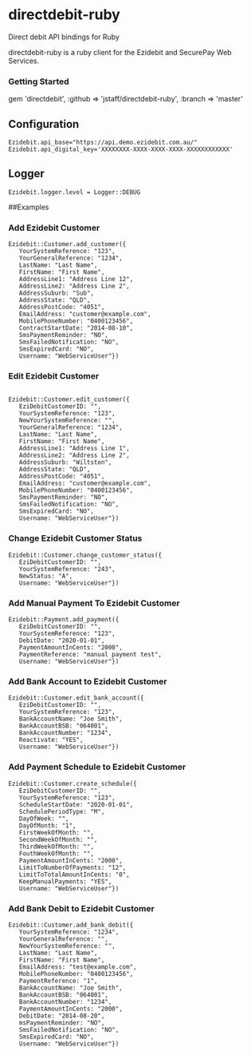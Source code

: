 directdebit-ruby
=============

Direct debit API bindings for Ruby

directdebit-ruby is a ruby client for the Ezidebit and SecurePay Web Services.

### Getting Started

gem 'directdebit', :github => 'jstaff/directdebit-ruby', :branch => 'master'

## Configuration

```
Ezidebit.api_base="https://api.demo.ezidebit.com.au/"
Ezidebit.api_digital_key='XXXXXXXX-XXXX-XXXX-XXXX-XXXXXXXXXXXX'
```

## Logger
```
Ezidebit.logger.level = Logger::DEBUG
```

##Examples

### Add Ezidebit Customer

```
Ezidebit::Customer.add_customer({
   YourSystemReference: "123",
   YourGeneralReference: "1234",
   LastName: "Last Name",
   FirstName: "First Name",
   AddressLine1: "Address Line 12",
   AddressLine2: "Address Line 2",
   AddressSuburb: "Sub",
   AddressState: "QLD",
   AddressPostCode: "4051",
   EmailAddress: "customer@example.com",
   MobilePhoneNumber: "0400123456",
   ContractStartDate: "2014-08-10",
   SmsPaymentReminder: "NO",
   SmsFailedNotification: "NO",
   SmsExpiredCard: "NO",
   Username: "WebServiceUser"})
```

### Edit Ezidebit Customer

```

Ezidebit::Customer.edit_customer({
   EziDebitCustomerID: "",
   YourSystemReference: "123",
   NewYourSystemReference: "",
   YourGeneralReference: "1234",
   LastName: "Last Name",
   FirstName: "First Name",
   AddressLine1: "Address Line 1",
   AddressLine2: "Address Line 2",
   AddressSuburb: "Wiltston",
   AddressState: "QLD",
   AddressPostCode: "4051",
   EmailAddress: "customer@example.com",
   MobilePhoneNumber: "0400123456",
   SmsPaymentReminder: "NO",
   SmsFailedNotification: "NO",
   SmsExpiredCard: "NO",
   Username: "WebServiceUser"})
```
### Change Ezidebit Customer Status

```
Ezidebit::Customer.change_customer_status({
   EziDebitCustomerID: "",
   YourSystemReference: "243",
   NewStatus: "A",
   Username: "WebServiceUser"})
```

### Add Manual Payment To Ezidebit Customer
```
Ezidebit::Payment.add_payment({
   EziDebitCustomerID: "",
   YourSystemReference: "123",
   DebitDate: "2020-01-01",
   PaymentAmountInCents: "2000",
   PaymentReference: "manual payment test",
   Username: "WebServiceUser"})
```

### Add Bank Account to Ezidebit Customer
```
Ezidebit::Customer.edit_bank_account({
   EziDebitCustomerID: "",
   YourSystemReference: "123",
   BankAccountName: "Joe Smith",
   BankAccountBSB: "064001",
   BankAccountNumber: "1234",
   Reactivate: "YES",
   Username: "WebServiceUser"})
```

### Add Payment Schedule to Ezidebit Customer
```
Ezidebit::Customer.create_schedule({
   EziDebitCustomerID: "",
   YourSystemReference: "123",
   ScheduleStartDate: "2020-01-01",
   SchedulePeriodType: "M",
   DayOfWeek: "",
   DayOfMonth: "1",
   FirstWeekOfMonth: "",
   SecondWeekOfMonth: "",
   ThirdWeekOfMonth: "",
   FouthWeekOfMonth: "",
   PaymentAmountInCents: "2000",
   LimitToNumberOfPayments: "12",
   LimitToTotalAmountInCents: "0",
   KeepManualPayments: "YES",
   Username: "WebServiceUser"})
```

### Add Bank Debit to Ezidebit Customer
```
Ezidebit::Customer.add_bank_debit({
   YourSystemReference: "1234",
   YourGeneralReference: "",
   NewYourSystemReference: "",
   LastName: "Last Name",
   FirstName: "First Name",
   EmailAddress: "test@example.com",
   MobilePhoneNumber: "0400123456",
   PaymentReference: "1",
   BankAccountName: "Joe Smith",
   BankAccountBSB: "064001",
   BankAccountNumber: "1234",
   PaymentAmountInCents: "2000",
   DebitDate: "2014-08-20",
   msPaymentReminder: "NO",
   SmsFailedNotification: "NO",
   SmsExpiredCard: "NO",
   Username: "WebServiceUser"})
```
